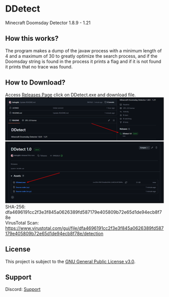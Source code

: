# DDetect
Minecraft Doomsday Detector 1.8.9 - 1.21

## How this works?
The program makes a dump of the javaw process with a minimum length of 4 and a maximum of 30 to greatly optimize the search process, and if the Doomsday string is found in the process it prints a flag and if it is not found it prints that no trace was found.

## How to Download?
Access <a href="/releases/tag/Releases">Releases Page</a> click on DDetect.exe and download file.
</br>
![](https://github.com/kahzgbb/DDetect/blob/main/step1.png?raw=true)
</br>
![](https://github.com/kahzgbb/DDetect/blob/main/step2.png?raw=true)
</br>
SHA-256: dfa4696191cc2f3e3f845a0626389fd587179e405809b72e65d1de94ecb8f78e
</br>
VirusTotal Scan: https://www.virustotal.com/gui/file/dfa4696191cc2f3e3f845a0626389fd587179e405809b72e65d1de94ecb8f78e/detection
## License
This project is subject to the [GNU General Public License v3.0](LICENSE). 

## Support
Discord: [Support](https://discord.gg/9sWEa5DeP8)

